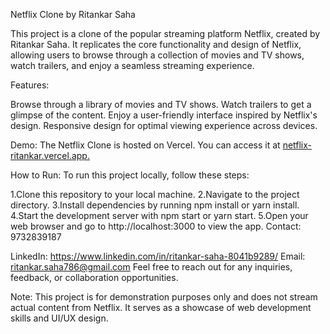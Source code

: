Netflix Clone by Ritankar Saha

This project is a clone of the popular streaming platform Netflix, created by Ritankar Saha. It replicates the core functionality and design of Netflix, allowing users to browse through a collection of movies and TV shows, watch trailers, and enjoy a seamless streaming experience.

Features:

Browse through a library of movies and TV shows.
Watch trailers to get a glimpse of the content.
Enjoy a user-friendly interface inspired by Netflix's design.
Responsive design for optimal viewing experience across devices.

Demo:
The Netflix Clone is hosted on Vercel. You can access it at [netflix-ritankar.vercel.app.](https://netflix-ritankar.vercel.app/sign-up)

How to Run:
To run this project locally, follow these steps:

1.Clone this repository to your local machine.
2.Navigate to the project directory.
3.Install dependencies by running npm install or yarn install.
4.Start the development server with npm start or yarn start.
5.Open your web browser and go to http://localhost:3000 to view the app.
Contact: 9732839187

LinkedIn: https://www.linkedin.com/in/ritankar-saha-8041b9289/
Email: ritankar.saha786@gmail.com
Feel free to reach out for any inquiries, feedback, or collaboration opportunities.

Note: This project is for demonstration purposes only and does not stream actual content from Netflix. It serves as a showcase of web development skills and UI/UX design.





